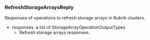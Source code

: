 ### RefreshStorageArraysReply
Responses of operations to refresh storage arrays in Rubrik clusters.

- responses: a list of StorageArrayOperationOutputTypes
  - Refresh storage arrays responses.
